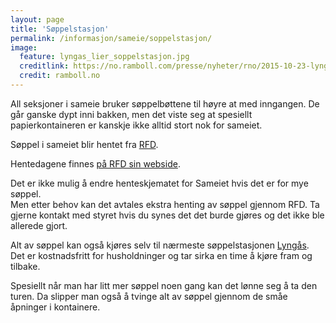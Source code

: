 ```yaml
---
layout: page
title: 'Søppelstasjon'
permalink: /informasjon/sameie/soppelstasjon/
image:
  feature: lyngas_lier_soppelstasjon.jpg
  creditlink: https://no.ramboll.com/presse/nyheter/rno/2015-10-23-lyngas-gjenvinningsstasjon
  credit: ramboll.no
---
```

All seksjoner i sameie bruker søppelbøttene til høyre at med inngangen. De går ganske dypt inni bakken, men det viste seg at spesiellt papierkontaineren er kanskje ikke alltid stort nok for sameiet.

Søppel i sameiet blir hentet fra [RFD](https://www.rfd.no).

Hentedagene finnes [på RFD sin webside](https://www.rfd.no/#/adresse/hentedager/Linnesstranda%2039I,%20Lier/3426/626/062605400/Linnesstranda/39/I).

Det er ikke mulig å endre henteskjematet for Sameiet hvis det er for mye søppel.  
Men etter behov kan det avtales ekstra henting av søppel gjennom RFD. Ta gjerne kontakt med styret hvis du synes det det burde gjøres og det ikke ble allerede gjort.

Alt av søppel kan også kjøres selv til nærmeste søppelstasjonen [Lyngås](https://www.rfd.no/gjenvinningsstasjoner/lyngas-lier). Det er kostnadsfritt for husholdninger og tar sirka en time å kjøre fram og tilbake.

Spesiellt når man har litt mer søppel noen gang kan det lønne seg å ta den turen. Da slipper man også å tvinge alt av søppel gjennom de småe åpninger i kontainere.
